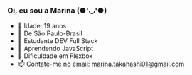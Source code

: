 ### Oi, eu sou a Marina (●'◡'●)

- 🎂 Idade: 19 anos
- 📍  De São Paulo-Brasil
- 📝 Estudante DEV Full Stack 
- 🌱 Aprendendo JavaScript
- 🤢 Dificuldade em Flexbox
- 📫 Contate-me no email: marina.takahashi01@gmail.com

